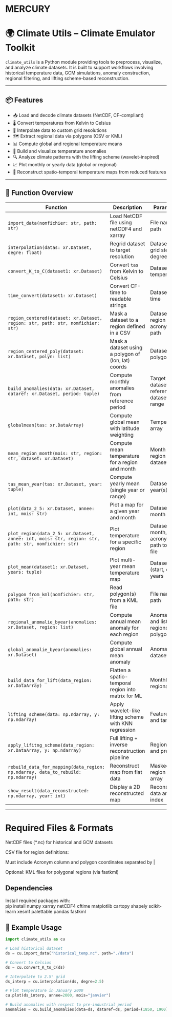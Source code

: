 # MERCURY
# 🌍 Climate Utils – Climate Emulator Toolkit

`climate_utils` is a Python module providing tools to preprocess, visualize, and analyze climate datasets. It is built to support workflows involving historical temperature data, GCM simulations, anomaly construction, regional filtering, and lifting scheme-based reconstruction.

---

## 📦 Features

- 📥 Load and decode climate datasets (NetCDF, CF-compliant)
- 🌡️ Convert temperatures from Kelvin to Celsius
- 🧭 Interpolate data to custom grid resolutions
- 🗺️ Extract regional data via polygons (CSV or KML)
- 📊 Compute global and regional temperature means
- 🔁 Build and visualize temperature anomalies
- 🔍 Analyze climate patterns with the lifting scheme (wavelet-inspired)
- 📈 Plot monthly or yearly data (global or regional)
- 🎯 Reconstruct spatio-temporal temperature maps from reduced features

---

## 🧱 Function Overview

| Function | Description | Parameters |
|----------|-------------|------------|
| `import_data(nomfichier: str, path: str)` | Load NetCDF file using netCDF4 and xarray | File name and path |
| `interpolation(datas: xr.Dataset, degre: float)` | Regrid dataset to target resolution | Dataset and grid step in degrees |
| `convert_K_to_C(dataset1: xr.Dataset)` | Convert `tas` from Kelvin to Celsius | Dataset with temperature |
| `time_convert(dataset1: xr.Dataset)` | Convert CF-time to readable strings | Dataset with time |
| `region_centered(dataset: xr.Dataset, region: str, path: str, nomfichier: str)` | Mask a dataset to a region defined in a CSV | Dataset, region acronym, file path |
| `region_centered_poly(dataset: xr.Dataset, polyn: list)` | Mask a dataset using a polygon of (lon, lat) coords | Dataset and polygon list |
| `build_anomalies(data: xr.Dataset, dataref: xr.Dataset, period: tuple)` | Compute monthly anomalies from reference period | Target dataset, reference dataset, year range |
| `globalmean(tas: xr.DataArray)` | Compute global mean with latitude weighting | Temperature array |
| `mean_region_month(mois: str, region: str, dataset: xr.Dataset)` | Compute mean temperature for a region and month | Month name, region name, dataset |
| `tas_mean_year(tas: xr.Dataset, year: tuple)` | Compute yearly mean (single year or range) | Dataset and year(s) |
| `plot(data_2_5: xr.Dataset, annee: int, mois: str)` | Plot a map for a given year and month | Dataset, year, month name |
| `plot_region(data_2_5: xr.Dataset, annee: int, mois: str, region: str, path: str, nomfichier: str)` | Plot temperature for a specific region | Dataset, year, month, region acronym and path to region file |
| `plot_mean(dataset1: xr.Dataset, years: tuple)` | Plot multi-year mean temperature map | Dataset and (start, end) years |
| `polygon_from_kml(nomfichier: str, path: str)` | Read polygon(s) from a KML file | File name and path |
| `regional_anomalie_byear(anomalies: xr.Dataset, region: list)` | Compute annual mean anomaly for each region | Anomalies and list of regions or polygons |
| `global_anomalie_byear(anomalies: xr.Dataset)` | Compute global annual mean anomaly | Anomalies dataset |
| `build_data_for_lift(data_region: xr.DataArray)` | Flatten a spatio-temporal region into matrix for ML | Monthly regional data |
| `lifting_scheme(data: np.ndarray, y: np.ndarray)` | Apply wavelet-like lifting scheme with KNN regression | Feature matrix and target |
| `apply_lifitng_scheme(data_region: xr.DataArray, y: np.ndarray)` | Full lifting + inverse reconstruction pipeline | Regional data and prediction |
| `rebuild_data_for_mapping(data_region: np.ndarray, data_to_rebuild: np.ndarray)` | Reconstruct map from flat data | Masked region and flat array |
| `show_result(data_reconstructed: np.ndarray, year: int)` | Display a 2D reconstructed map | Reconstructed data and year index |

---
# Required Files & Formats
NetCDF files (*.nc) for historical and GCM datasets

CSV file for region definitions:

Must include Acronym column and polygon coordinates separated by |

Optional: KML files for polygonal regions (via fastkml)


## Dependencies
Install required packages with:  
pip install numpy xarray netCDF4 cftime matplotlib cartopy shapely scikit-learn xesmf palettable pandas fastkml

## 🧪 Example Usage

```python
import climate_utils as cu

# Load historical dataset
ds = cu.import_data("historical_temp.nc", path="./data")

# Convert to Celsius
ds = cu.convert_K_to_C(ds)

# Interpolate to 2.5° grid
ds_interp = cu.interpolation(ds, degre=2.5)

# Plot temperature in January 2000
cu.plot(ds_interp, annee=2000, mois="janvier")

# Build anomalies with respect to pre-industrial period
anomalies = cu.build_anomalies(data=ds, dataref=ds, period=(1850, 1900))



